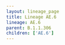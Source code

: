```yaml
---
layout: lineage_page
title: Lineage AE.6
lineage: AE.6
parent: B.1.1.306
children: ['AE.6']
---
```

